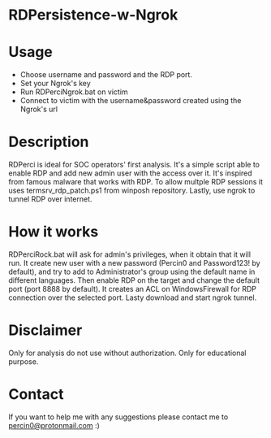 # RDPersistence-w-Ngrok


# Usage
- Choose username and password and the RDP port.
- Set your Ngrok's key
- Run RDPerciNgrok.bat on victim
- Connect to victim with the username&password created using the Ngrok's url


# Description 
RDPerci is ideal for SOC operators' first analysis. It's a simple script able to enable RDP and add new admin user with the access over it. It's inspired from famous malware that works with RDP. To allow multple RDP sessions it uses termsrv_rdp_patch.ps1 from winposh repository. Lastly, use ngrok to tunnel RDP over internet.

# How it works
RDPerciRock.bat will ask for admin's privileges, when it obtain that it will run. It create new user with a new password (Percin0 and Password123! by default), and try to add to Administrator's group using the default name in different languages. Then enable RDP on the target and change the default port (port 8888 by default). It creates an ACL on WindowsFirewall for RDP connection over the selected port. Lasty download and start ngrok tunnel.

# Disclaimer
Only for analysis do not use without authorization. Only for educational purpose.

# Contact
If you want to help me with any suggestions please contact me to percin0@protonmail.com :)
